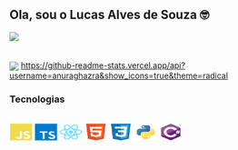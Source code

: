 ## Ola, sou o Lucas Alves de Souza 🤓

<div> 
  <a href="https://www.linkedin.com/in/lucas-alves-de-souza-053962261" target="_blank"><img src="https://img.shields.io/badge/-LinkedIn-%230077B5?style=for-the-badge&logo=linkedin&logoColor=white" target="_blank"></a> 
</div>

<a href="https://github.com/anuraghazra/convoychat"><br>
  <img height=300 align="center" src="[https://github-readme-stats.vercel.app/api/top-langs?](https://github-readme-stats.vercel.app/api?username=anuraghazra&show_icons=true&theme=radical)username=luscalves&layout=compact&langs_count=8&card_width=450&bg_color=0d1117&title_color=58a6ff&text_color=c9d1d9" /></a>
https://github-readme-stats.vercel.app/api?username=anuraghazra&show_icons=true&theme=radical
### Tecnologias

<div style="display: inline_block"><br>
  <img align="center" alt="Caio-js" height="30" width="40" src="https://raw.githubusercontent.com/devicons/devicon/master/icons/javascript/javascript-plain.svg">
  <img align="center" alt="Caio-Ts" height="30" width="40" src="https://raw.githubusercontent.com/devicons/devicon/master/icons/typescript/typescript-plain.svg">
  <img align="center" alt="Caio-React" height="30" width="40" src="https://raw.githubusercontent.com/devicons/devicon/master/icons/react/react-original.svg">
  <img align="center" alt="Caio-HTML" height="30" width="40" src="https://raw.githubusercontent.com/devicons/devicon/master/icons/html5/html5-original.svg">
  <img align="center" alt="Caio-CSS" height="30" width="40" src="https://raw.githubusercontent.com/devicons/devicon/master/icons/css3/css3-original.svg">
  <img align="center" alt="Caio-Python" height="30" width="40" src="https://raw.githubusercontent.com/devicons/devicon/master/icons/python/python-original.svg">
  <img align="center" alt="Caio-Csharp" height="30" width="40" src="https://raw.githubusercontent.com/devicons/devicon/master/icons/csharp/csharp-original.svg">
</div>
  
 

